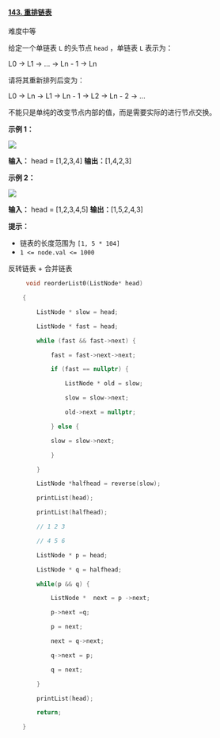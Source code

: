 #### [143. 重排链表](https://leetcode.cn/problems/reorder-list/)

难度中等

给定一个单链表 `L` 的头节点 `head` ，单链表 `L` 表示为：

L0 → L1 → … → Ln - 1 → Ln

请将其重新排列后变为：

L0 → Ln → L1 → Ln - 1 → L2 → Ln - 2 → …

不能只是单纯的改变节点内部的值，而是需要实际的进行节点交换。

**示例 1：**

![](https://pic.leetcode-cn.com/1626420311-PkUiGI-image.png)

**输入：** head = [1,2,3,4]
**输出：**[1,4,2,3]

**示例 2：**

![](https://pic.leetcode-cn.com/1626420320-YUiulT-image.png)

**输入：** head = [1,2,3,4,5]
**输出：**[1,5,2,4,3]

**提示：**

-   链表的长度范围为 `[1, 5 * 104]`
-   `1 <= node.val <= 1000`

反转链表 + 合并链表
```cpp
     void reorderList0(ListNode* head) 

    {         

        ListNode * slow = head;

        ListNode * fast = head;

        while (fast && fast->next) {

            fast = fast->next->next;

            if (fast == nullptr) {

                ListNode * old = slow; 

                slow = slow->next;

                old->next = nullptr;

            } else {

            slow = slow->next;

            } 

        }     

        ListNode *halfhead = reverse(slow);

        printList(head);

        printList(halfhead);

        // 1 2 3

        // 4 5 6

        ListNode * p = head;

        ListNode * q = halfhead;

        while(p && q) {

            ListNode *  next = p ->next;

            p->next =q;

            p = next;

            next = q->next;

            q->next = p;

            q = next;

        }     

        printList(head);

        return;

    }
```